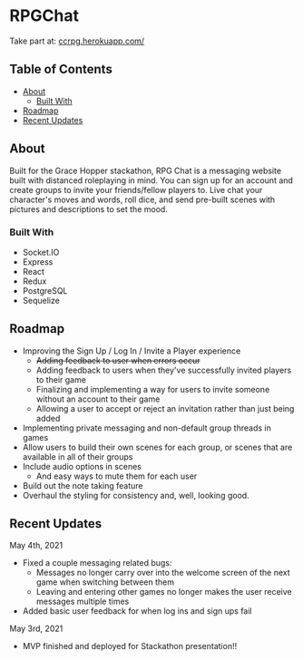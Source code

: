 # RPGChat
Take part at: [ccrpg.herokuapp.com/](https://ccrpg.herokuapp.com/)

## Table of Contents
* [About](#about)
  * [Built With](#built-with)
* [Roadmap](#roadmap)
* [Recent Updates](#recent-updates)

## About
Built for the Grace Hopper stackathon, RPG Chat is a messaging website built with distanced roleplaying in mind. You can sign up for an account and create groups to invite your friends/fellow players to. Live chat your character's moves and words, roll dice, and send pre-built scenes with pictures and descriptions to set the mood.

### Built With
* Socket.IO
* Express
* React
* Redux
* PostgreSQL
* Sequelize

## Roadmap
* Improving the Sign Up / Log In / Invite a Player experience
  * ~~Adding feedback to user when errors occur~~
  * Adding feedback to users when they've successfully invited players to their game
  * Finalizing and implementing a way for users to invite someone without an account to their game
  * Allowing a user to accept or reject an invitation rather than just being added
* Implementing private messaging and non-default group threads in games
* Allow users to build their own scenes for each group, or scenes that are available in all of their groups
* Include audio options in scenes
  * And easy ways to mute them for each user
* Build out the note taking feature
* Overhaul the styling for consistency and, well, looking good.

## Recent Updates
May 4th, 2021
* Fixed a couple messaging related bugs:
  * Messages no longer carry over into the welcome screen of the next game when switching between them
  * Leaving and entering other games no longer makes the user receive messages multiple times
* Added basic user feedback for when log ins and sign ups fail

May 3rd, 2021
* MVP finished and deployed for Stackathon presentation!!
